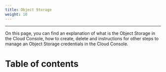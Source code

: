 ```yaml
---
title: Object Storage
weight: 10
---
```

___
On this page, you can find an explanation of what is the Object Storage in the Cloud Console, how to create, delete and instructions for other steps to manage an Object Storage credentials in the Cloud Console.

# Table of contents